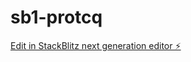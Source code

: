# sb1-protcq

[Edit in StackBlitz next generation editor ⚡️](https://stackblitz.com/~/github.com/ujnet/sb1-protcq)